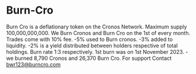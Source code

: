 # Burn-Cro
Burn Cro is a deflationary token on the Cronos Network.
Maximum supply 100,000,000,000.
We Burn Cronos and Burn Cro on the 1st of every month.
Trades come with 10% fee.
-5% used to Burn cronos.
-3% added to liquidity.
-2% is a yield distributed between holders respective of total holdings.
Burn rate 1:3 respectively.
1st burn was on 1st November 2023.
-we burned 8,790 Cronos and 26,370 Burn Cro.
For support Contact bwr123@burncro.com
